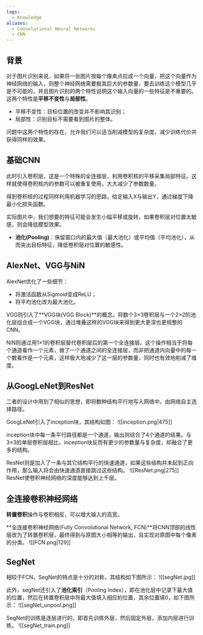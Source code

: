 ```yaml
---
tags:
  - Knowledge
aliases:
  - Convolutional Neural Networks
  - CNN
---
```

## 背景
对于图片识别来说，如果将一张图片按每个像素点拉成一个向量，把这个向量作为神经网络的输入，则整个神经网络需要极其巨大的参数量，要去训练这个模型几乎是不可能的，并且图片识别的两个特性说明这个输入向量的一些特征是不重要的。这两个特性是**平移不变性**与**局部性**。

- 平移不变性：目标位置的改变并不影响其识别；
- 局部性：识别目标不需要看到图片的整体。

问题中这两个特性的存在，允许我们可以适当削减模型的复杂度，减少训练代价并获得同样的效果。

## 基础CNN
此时引入卷积层，这是一个特殊的全连接层，利用卷积核的平移采集局部特征。这样就使得卷积核内的参数可以被重复使用，大大减少了参数数量。

得到卷积核的过程同样利用机器学习的思路，给定输入X与输出Y，通过梯度下降最小化损失函数。

实际图片中，我们想要的特征可能会发生小幅平移或旋转，如果卷积层对位置太敏感，则会降低模型效果。

- **池化(Pooling)**：保留窗口内的最大值（最大池化）或平均值（平均池化），从而突出目标特征，降低卷积层对位置的敏感性。

## AlexNet、VGG与NiN
AlexNet优化了一些细节：
- 将激活函数从Sigmoid变成ReLU；
- 将平均池化改为最大池化。

VGG则引入了**VGG块(VGG Block)**的概念。将数个3×3卷积层与一个2×2的池化层组合成一个VGG块，通过堆叠这样的VGG块来得到更大更深也更规整的CNN。

NiN则通过用1×1的卷积层替代卷积层后的第一个全连接层。这个操作相当于将每个通道看作一个元素，做了一个通道之间的全连接层，而非把通道内向量中的每一个数看作是一个元素，这样极大地减少了这一层的参数量，同时也有效地削减了维度。

## 从GoogLeNet到ResNet
二者的设计中用到了相似的思想，即将数种结构平行地写入网络中，由网络自主选择路径。

GoogLeNet引入了inception块，其结构如图：
![[inception.png|475]]

inception块中每一条平行路径都是一个通道，输出则综合了4个通道的结果。与3×3的单层卷积层相比，inception块反而有更少的参数量与复杂度，却融合了更多的结构。

ResNet则是加入了一条与其它结构平行的快速通道，如果这些结构并未起到正向作用，那么输入将会由快速通道直接跳过这些结构。
![[ResNet.png|275]]
ResNet使卷积神经网络的深度能够达到上千层。

## 全连接卷积神经网络
**转置卷积**操作与卷积相反，可以增大输入的高宽。

**全连接卷积神经网络(Fully Convolutional Network, FCN)**将CNN顶部的线性层改为了转置卷积层，最终得到与原图大小相等的输出，且实现对原图中每个像素的分类。
![[FCN.png|129]]
## SegNet
相较于FCN，SegNet的特点是十分的对称，其结构如下图所示：
![[segNet.jpg]]

此外，segNet还引入了**池化索引**（Pooling Index），即在池化层中记录下最大值的位置，然后在转置卷积层中将最大值填入相应的位置，其余位置填0，如下图所示：
![[segNet_unpool.png]]

SegNet的训练是逐层进行的，即首先训练外层，然后固定外层，添加内层进行训练。
![[segNet_train.png]]